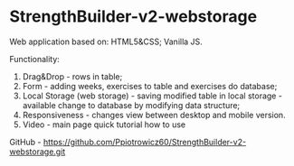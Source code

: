 # StrengthBuilder-v2-webstorage

Web application based on:
HTML5&CSS;
Vanilla JS.

Functionality:

1. Drag&Drop - rows in table;
2. Form - adding weeks, exercises to table and exercises do database;
3. Local Storage (web storage) - saving modified table in local storage - available change to database by modifying data structure;
4. Responsiveness - changes view between desktop and mobile version.
5. Video - main page quick tutorial how to use

GitHub - https://github.com/Ppiotrowicz60/StrengthBuilder-v2-webstorage.git
